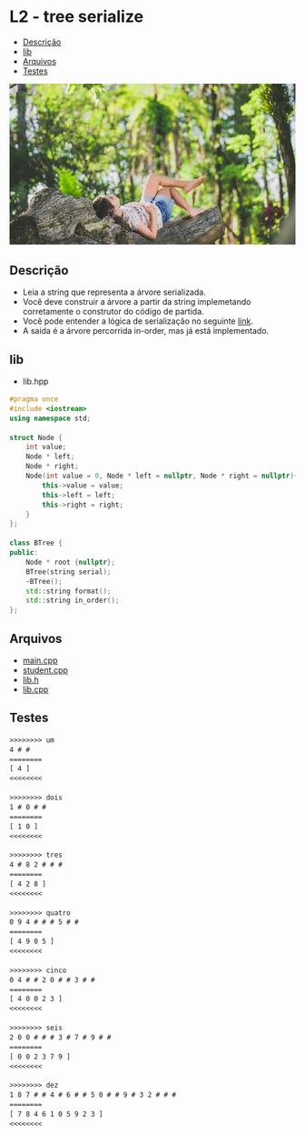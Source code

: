 # L2 - tree serialize

<!--TOC_BEGIN-->
- [Descrição](#descrição)
- [lib](#lib)
- [Arquivos](#arquivos)
- [Testes](#testes)
<!--TOC_END-->

![_](cover.jpg)

## Descrição

- Leia a string que representa a árvore serializada.
- Você deve construir a árvore a partir da string implemetando corretamente o construtor do código de partida.
- Você pode entender a lógica de serialização no seguinte [link](https://www.geeksforgeeks.org/serialize-deserialize-binary-tree/).
- A saída é a árvore percorrida in-order, mas já está implementado.

## lib

- lib.hpp

<!--ADD lib.hpp cpp-->
```cpp
#pragma once
#include <iostream>
using namespace std;

struct Node {
    int value;
    Node * left;
    Node * right;
    Node(int value = 0, Node * left = nullptr, Node * right = nullptr){
        this->value = value;
        this->left = left;
        this->right = right;
    }
};

class BTree {
public:
    Node * root {nullptr};
    BTree(string serial);
    ~BTree();
    std::string format();
    std::string in_order();
};
```
<!--ADD_END-->

## Arquivos

- [main.cpp](main.cpp)
- [student.cpp](student.cpp)
- [lib.h](lib.h)
- [lib.cpp](lib.cpp)

## Testes

```txt
>>>>>>>> um
4 # # 
========
[ 4 ]
<<<<<<<<

>>>>>>>> dois
1 # 0 # # 
========
[ 1 0 ]
<<<<<<<<

>>>>>>>> tres
4 # 8 2 # # # 
========
[ 4 2 8 ]
<<<<<<<<

>>>>>>>> quatro
0 9 4 # # # 5 # # 
========
[ 4 9 0 5 ]
<<<<<<<<

>>>>>>>> cinco
0 4 # # 2 0 # # 3 # # 
========
[ 4 0 0 2 3 ]
<<<<<<<<

>>>>>>>> seis
2 0 0 # # # 3 # 7 # 9 # # 
========
[ 0 0 2 3 7 9 ]
<<<<<<<<

>>>>>>>> dez
1 8 7 # # 4 # 6 # # 5 0 # # 9 # 3 2 # # # 
========
[ 7 8 4 6 1 0 5 9 2 3 ]
<<<<<<<<
```
